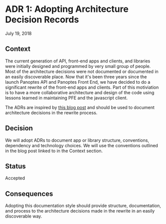 # ADR 1: Adopting Architecture Decision Records

July 19, 2018

## Context

The current generation of API, front-end apps and clients, and libraries were initially designed and programmed by very small group of people. Most of the architecture decisions were not documented or documented in an easily discoverable place. Now that it's been three years since the launch Panoptes API and Panoptes Front End, we have decided to do a significant rewrite of the front-end apps and clients. Part of this motiviation is to have a more collaborative architecture and design of the code using lessons learned in maintaining PFE and the javascript client. 

The ADRs are inspired by [this blog post](http://thinkrelevance.com/blog/2011/11/15/documenting-architecture-decisions) and should be used to document architecture decisions in the rewrite process.

## Decision

We will adopt ADRs to document app or library structure, conventions, dependency and technology choices. We will use the conventions outlined in the blog post linked to in the Context section.

## Status

Accepted

## Consequences

Adopting this documentation style should provide structure, documentation, and process to the architecture decisions made in the rewrite in an easily discoverable way. 
